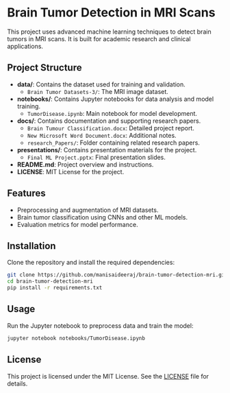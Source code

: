 # Brain Tumor Detection in MRI Scans

This project uses advanced machine learning techniques to detect brain tumors in MRI scans. It is built for academic research and clinical applications.

## Project Structure

- **data/**: Contains the dataset used for training and validation.
  - `Brain Tumor Datasets-3/`: The MRI image dataset.
- **notebooks/**: Contains Jupyter notebooks for data analysis and model training.
  - `TumorDisease.ipynb`: Main notebook for model development.
- **docs/**: Contains documentation and supporting research papers.
  - `Brain Tumour Classification.docx`: Detailed project report.
  - `New Microsoft Word Document.docx`: Additional notes.
  - `research_Papers/`: Folder containing related research papers.
- **presentations/**: Contains presentation materials for the project.
  - `Final ML Project.pptx`: Final presentation slides.
- **README.md**: Project overview and instructions.
- **LICENSE**: MIT License for the project.

## Features

- Preprocessing and augmentation of MRI datasets.
- Brain tumor classification using CNNs and other ML models.
- Evaluation metrics for model performance.

## Installation

Clone the repository and install the required dependencies:

```bash
git clone https://github.com/manisaideeraj/brain-tumor-detection-mri.git
cd brain-tumor-detection-mri
pip install -r requirements.txt
```

## Usage

Run the Jupyter notebook to preprocess data and train the model:

```bash
jupyter notebook notebooks/TumorDisease.ipynb
```

## License

This project is licensed under the MIT License. See the [LICENSE](LICENSE) file for details.